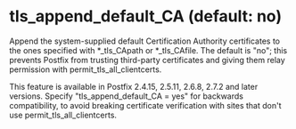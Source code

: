 # tls_append_default_CA (default: no)
 Append the system-supplied default Certification Authority
certificates to the ones specified with \*\_tls\_CApath or \*\_tls\_CAfile.
The default is "no"; this prevents Postfix from trusting third-party
certificates and giving them relay permission with
permit\_tls\_all\_clientcerts. 


 This feature is available in Postfix 2.4.15, 2.5.11, 2.6.8,
2.7.2 and later versions. Specify "tls\_append\_default\_CA = yes" for
backwards compatibility, to avoid breaking certificate verification
with sites that don't use permit\_tls\_all\_clientcerts. 


